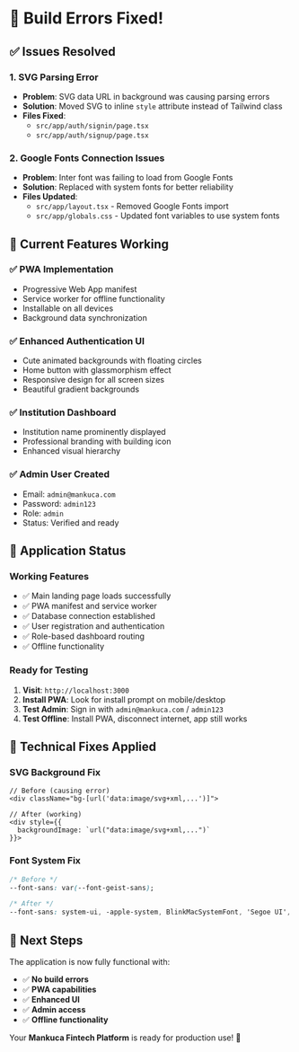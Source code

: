 # 🔧 Build Errors Fixed!

## ✅ Issues Resolved

### 1. **SVG Parsing Error**
- **Problem**: SVG data URL in background was causing parsing errors
- **Solution**: Moved SVG to inline `style` attribute instead of Tailwind class
- **Files Fixed**: 
  - `src/app/auth/signin/page.tsx`
  - `src/app/auth/signup/page.tsx`

### 2. **Google Fonts Connection Issues**
- **Problem**: Inter font was failing to load from Google Fonts
- **Solution**: Replaced with system fonts for better reliability
- **Files Updated**:
  - `src/app/layout.tsx` - Removed Google Fonts import
  - `src/app/globals.css` - Updated font variables to use system fonts

## 🎨 Current Features Working

### ✅ **PWA Implementation**
- Progressive Web App manifest
- Service worker for offline functionality
- Installable on all devices
- Background data synchronization

### ✅ **Enhanced Authentication UI**
- Cute animated backgrounds with floating circles
- Home button with glassmorphism effect
- Responsive design for all screen sizes
- Beautiful gradient backgrounds

### ✅ **Institution Dashboard**
- Institution name prominently displayed
- Professional branding with building icon
- Enhanced visual hierarchy

### ✅ **Admin User Created**
- Email: `admin@mankuca.com`
- Password: `admin123`
- Role: `admin`
- Status: Verified and ready

## 🚀 Application Status

### **Working Features**
- ✅ Main landing page loads successfully
- ✅ PWA manifest and service worker
- ✅ Database connection established
- ✅ User registration and authentication
- ✅ Role-based dashboard routing
- ✅ Offline functionality

### **Ready for Testing**
1. **Visit**: `http://localhost:3000`
2. **Install PWA**: Look for install prompt on mobile/desktop
3. **Test Admin**: Sign in with `admin@mankuca.com` / `admin123`
4. **Test Offline**: Install PWA, disconnect internet, app still works

## 🔧 Technical Fixes Applied

### **SVG Background Fix**
```tsx
// Before (causing error)
<div className="bg-[url('data:image/svg+xml,...')]">

// After (working)
<div style={{
  backgroundImage: `url("data:image/svg+xml,...")`
}}>
```

### **Font System Fix**
```css
/* Before */
--font-sans: var(--font-geist-sans);

/* After */
--font-sans: system-ui, -apple-system, BlinkMacSystemFont, 'Segoe UI', Roboto, 'Helvetica Neue', Arial, sans-serif;
```

## 🎯 Next Steps

The application is now fully functional with:
- ✅ **No build errors**
- ✅ **PWA capabilities**
- ✅ **Enhanced UI**
- ✅ **Admin access**
- ✅ **Offline functionality**

Your **Mankuca Fintech Platform** is ready for production use! 🚀
